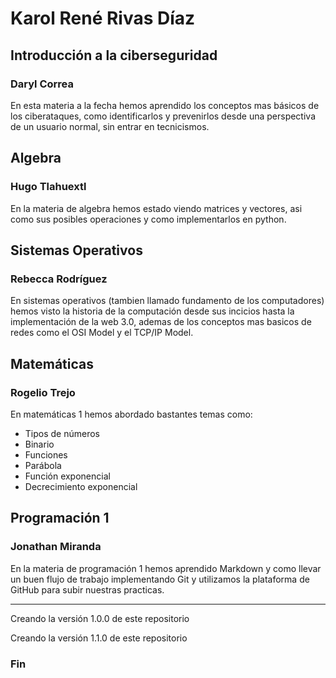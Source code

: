 # Karol René Rivas Díaz

## Introducción a la ciberseguridad 
### Daryl Correa
En esta materia a la fecha hemos aprendido los conceptos mas básicos de los ciberataques, como identificarlos y prevenirlos desde una perspectiva de un usuario normal, sin entrar en tecnicismos.

## Algebra
### Hugo Tlahuextl
En la materia de algebra hemos estado viendo matrices y vectores, asi como sus posibles operaciones y como implementarlos en python.

## Sistemas Operativos
### Rebecca Rodríguez
En sistemas operativos (tambien llamado fundamento de los computadores) hemos visto la historia de la computación desde sus incicios hasta la implementación de la web 3.0, ademas de los conceptos mas basicos de redes como el OSI Model y el TCP/IP Model.

## Matemáticas
### Rogelio Trejo
En matemáticas 1 hemos abordado bastantes temas como:
- Tipos de números
- Binario
- Funciones
- Parábola
- Función exponencial
- Decrecimiento exponencial

## Programación 1 
### Jonathan Miranda
En la materia de programación 1 hemos aprendido Markdown y como llevar un buen flujo de trabajo implementando Git y utilizamos la plataforma de GitHub para subir nuestras practicas.

---

Creando la versión 1.0.0 de este repositorio

Creando la versión 1.1.0 de este repositorio

### Fin
